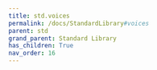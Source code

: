 ```yaml
---
title: std.voices
permalink: /docs/StandardLibrary#voices
parent: std
grand_parent: Standard Library
has_children: True
nav_order: 16
---
```


